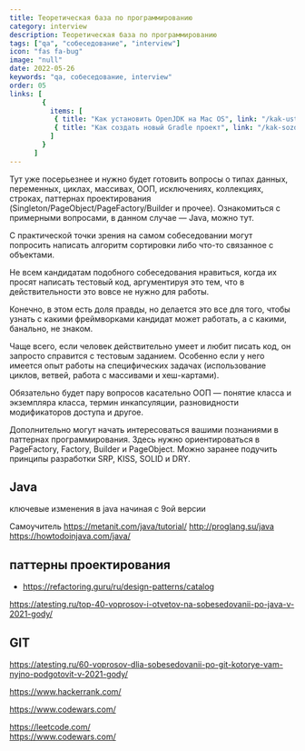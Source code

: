 ```yaml
---
title: Теоретическая база по программированию
category: interview
description: Теоретическая база по программированию
tags: ["qa", "собеседование", "interview"]
icon: "fas fa-bug"
image: "null"
date: 2022-05-26
keywords: "qa, собеседование, interview"
order: 05
links: [
        {
          items: [
           { title: "Как установить OpenJDK на Mac OS", link: "/kak-ustanovit-open-jdk-na-mac-os/" },
           { title: "Как создать новый Gradle проект", link: "/kak-sozdat-novyj-gradle-proekt/" },
          ]
        }
      ]
---
```



Тут уже посерьезнее и нужно будет готовить вопросы о типах данных, переменных, циклах, массивах, ООП, исключениях, коллекциях, строках, паттернах проектирования (Singleton/PageObject/PageFactory/Builder и прочее). Ознакомиться с примерными вопросами, в данном случае — Java, можно тут.

С практической точки зрения на самом собеседовании могут попросить написать алгоритм сортировки либо что-то связанное с объектами.

Не всем кандидатам подобного собеседования нравиться, когда их просят написать тестовый код, аргументируя это тем, что в действительности это вовсе не нужно для работы.

Конечно, в этом есть доля правды, но делается это все для того, чтобы узнать с какими фреймворками кандидат может работать, а с какими, банально, не знаком.

Чаще всего, если человек действительно умеет и любит писать код, он запросто справится с тестовым заданием. Особенно если у него имеется опыт работы на специфических задачах (использование циклов, ветвей, работа с массивами и хеш-картами).

Обязательно будет пару вопросов касательно ООП — понятие класса и экземпляра класса, термин инкапсуляции, разновидности модификаторов доступа и другое.

Дополнительно могут начать интересоваться вашими познаниями в паттернах программирования. Здесь нужно ориентироваться в PageFactory, Factory, Builder и PageObject. Можно заранее подучить принципы разработки SRP, KISS, SOLID и DRY.

## Java

ключевые изменения в java начиная с 9ой версии

Самоучитель
https://metanit.com/java/tutorial/
http://proglang.su/java
https://howtodoinjava.com/java/

## паттерны проектирования

- https://refactoring.guru/ru/design-patterns/catalog

https://atesting.ru/top-40-voprosov-i-otvetov-na-sobesedovanii-po-java-v-2021-gody/


## GIT
https://atesting.ru/60-voprosov-dlia-sobesedovanii-po-git-kotorye-vam-nyjno-podgotovit-v-2021-gody/

https://www.hackerrank.com/

https://www.codewars.com/


https://leetcode.com/  
https://www.codewars.com/